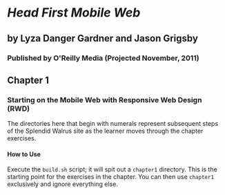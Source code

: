 *Head First Mobile Web*
=======================
## by Lyza Danger Gardner and Jason Grigsby
### Published by O'Reilly Media (Projected November, 2011)

Chapter 1
---------
### Starting on the Mobile Web with Responsive Web Design (RWD)

The directories here that begin with numerals represent subsequent steps of the Splendid Walrus site as the learner moves through the chapter exercises.

#### How to Use
Execute the `build.sh` script; it will spit out a `chapter1` directory. This is the starting point for the exercises in the chapter. You can then use `chapter1` exclusively and ignore everything else.